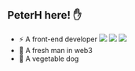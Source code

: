 ## PeterH here! ✋
- ⚡ A front-end developer ![](https://img.shields.io/badge/react-brightgreen) ![](https://img.shields.io/badge/ts-blue) ![](https://img.shields.io/badge/taro-informational)
- 🌱 A fresh man in web3
- 🤔 A vegetable dog




<!--
**LiuN1an/LiuN1an** is a ✨ _special_ ✨ repository because its `README.md` (this file) appears on your GitHub profile.

Here are some ideas to get you started:

- 🔭 I’m currently working on ...
- 🌱 I’m currently learning ...
- 👯 I’m looking to collaborate on ...
- 🤔 I’m looking for help with ...
- 💬 Ask me about ...
- 📫 How to reach me: ...
- 😄 Pronouns: ...
- ⚡ Fun fact: ...
-->
